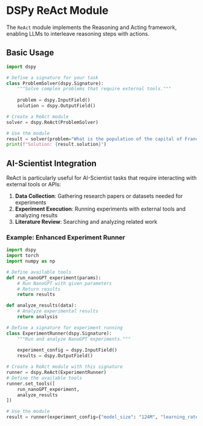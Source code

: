 # DSPy ReAct Module

The `ReAct` module implements the Reasoning and Acting framework, enabling LLMs to interleave reasoning steps with actions.

## Basic Usage

```python
import dspy

# Define a signature for your task
class ProblemSolver(dspy.Signature):
    """Solve complex problems that require external tools."""
    
    problem = dspy.InputField()
    solution = dspy.OutputField()

# Create a ReAct module
solver = dspy.ReAct(ProblemSolver)

# Use the module
result = solver(problem="What is the population of the capital of France?")
print(f"Solution: {result.solution}")
```

## AI-Scientist Integration

ReAct is particularly useful for AI-Scientist tasks that require interacting with external tools or APIs:

1. **Data Collection**: Gathering research papers or datasets needed for experiments
2. **Experiment Execution**: Running experiments with external tools and analyzing results
3. **Literature Review**: Searching and analyzing related work

### Example: Enhanced Experiment Runner

```python
import dspy
import torch
import numpy as np

# Define available tools
def run_nanoGPT_experiment(params):
    # Run NanoGPT with given parameters
    # Return results
    return results

def analyze_results(data):
    # Analyze experimental results
    return analysis

# Define a signature for experiment running
class ExperimentRunner(dspy.Signature):
    """Run and analyze NanoGPT experiments."""
    
    experiment_config = dspy.InputField()
    results = dspy.OutputField()

# Create a ReAct module with this signature
runner = dspy.ReAct(ExperimentRunner)
# Define the available tools
runner.set_tools([
    run_nanoGPT_experiment,
    analyze_results
])

# Use the module
result = runner(experiment_config={"model_size": "124M", "learning_rate": 0.0003})
```
